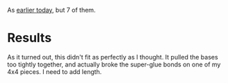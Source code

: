 As [earlier today](./02-open-lock-storage.md), but 7 of them.


# Results

As it turned out, this didn't fit as perfectly as I thought. It pulled the bases too tightly together, and actually broke the super-glue bonds on one of my 4x4 pieces. I need to add length.